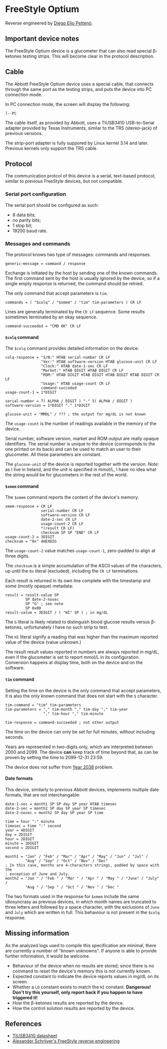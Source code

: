 # FreeStyle Optium

Reverse engineered by [Diego Elio Pettenò](mailto:flameeyes@flameeyes.eu).

## Important device notes

The FreeStyle Optium device is a glucometer that can also read special β-ketones
testing strips. This will become clear in the protocol description.

## Cable

The Abbott FreeStyle Optium device uses a special cable, that connects
through the same port as the testing strips, and puts the device into
PC connection mode.

In PC connection mode, the screen will display the following:

    ]--PC

The cable itself, as provided by Abbott, uses a TIUSB3410 USB-to-Serial adapter
provided by Texas Instruments, similar to the TRS (stereo-jack) of previous
versions.

The strip-port adapter is fully suppored by Linux kernel 3.14 and
later. Previous kernels only support the TRS cable.

## Protocol

The communication protcol of this device is a serial, text-based protocol,
similar to previous FreeStyle devices, but not compatible.

### Serial port configuration

The serial port should be configured as such:

* 8 data bits;
* no parity bits;
* 1 stop bit;
* 19200 baud rate.

### Messages and commands

The protocol knows two type of messages: commands and responses.

    generic-message = command / response

Exchange is initiated by the host by sending one of the known commands. The
first command sent by the host is usually ignored by the device, so if a single
empty response is returned, the command should be retried.

The only command that accept parameters is `tim`.

    commands = ( "$colq" / "$xmem" / "tim" tim-parameters ) CR LF

Lines are generally terminated by the `CR LF` sequence. Some results sometimes
terminated by an okay sequence.

    command-succeeded = "CMD OK" CR LF

#### `$colq` command

The `$colq` command provides detailed information on the device:

    colq-response = "S/N:" HTAB serial-number CR LF
                    "Ver:" HTAB software-version HTAB glucose-unit CR LF
                    "Clock:" HTAB date-1-sec CR LF
                    "Market:" HTAB DIGIT HTAB DIGIT CR LF
                    "ROM:" HTAB DIGIT HTAB DIGIT HTAB DIGIT HTAB DIGIT CR LF
                    "Usage:" HTAB usage-count CR LF
                    command-succeded
    usage-count-1 = 1*DIGIT

    serial-number = 7( ALPHA / DIGIT ) "-" 5( ALPHA / DIGIT )
    software-version = 1*DIGIT "." 1*DIGIT

    glucose-unit = "MMOL" / ??? ; the output for mg/dL is not known

The `usage-count` is the number of readings available in the memory of the
device.

Serial number, software version, market and ROM output are really opaque
identifiers. The serial number is unique to the device (corresponds to the one
printed on its back) and can be used to match an user to their glucometer. All
these parameters are constant.

The `glucose-unit` of the device is reported together with the version. *Note:* as
I live in Ireland, and the unit is specified in mmol/L, I have no idea what the
string would be for glucometers in the rest of the world.

#### `$xmem` command

The `$xmem` command reports the content of the device's memory.

    xmem-response = CR LF
                    serial-number CR LF
                    software-version CR LF
                    date-2-sec CR LF
                    usage-count-2 CR LF
                    *(result CR LF)
                    checksum SP SP "END" CR LF
    usage-count-2 = 3DIGIT
    checksum = "0x" 4HEXDIG

The `usage-count-2` value matches `usage-count-1`, zero-padded to align at three
digits.

The `checksum` is a simple accumulation of the ASCII values of the characters,
up until the `0x` literal (excluded), including the `CR LF` terminations.

Each result is returned in its own line complete with the timestamp and some
(mostly opaque) metadata:

    result = result-value SP
             SP date-2-nosec
             SP "G" ; see note
             SP 0x00
    result-value = 3DIGIT / ( "HI" SP ) ; in mg/dL

The `G` literal is likely related to distinguish blood glucose results versus
β-ketones, unfortunately I have no such strip to test.

The `HI` literal signify a reading that was higher than the maximum reported
value of the device (value unknown.)

The result result values reported in numbers are always reported in mg/dL, even
if the glucometer is set to report mmol/L in its configuration. Conversion
happens at display time, both on the device and on the software.

#### `tim` command

Setting the time on the device is the only command that accept parameters, it is
also the only known command that does not start with the `$` character.

    tim-command = "tim" tim-parameters
    tim-parameters = "," tim-month "," tim-day "," tim-year
                     "," tim-hour "," tim-minute

    tim-response = command-succeeded ; not other output

The time on the device can only be set for full minutes, without including
seconds.

Years are represented in two-digits only, which are interpreted between 2000
and 2099. The device **can** keep track of time beyond that, as can be proven by
setting the time to 2099-12-31 23:59.

The device does not suffer from [Year 2038](https://en.wikipedia.org/wiki/Y2038)
problem.

#### Date formats

This device, similarly to previous Abbott devices, implements multiple date
formats, that are not interchangable:

    date-1-sec = month1 SP SP day SP year HTAB timesec
    date-2-sec = month2 SP day SP year SP timesec
    date-2-nosec = month2 SP day SP year SP time

    time = hour ":" minute
    timesec = time ":" second
    year = 4DIGIT
    day = 2DIGIT
    hour = 2DIGIT
    minute = 2DIGIT
    second = 2DIGIT

    month1 = "Jan" / "Feb" / "Mar" / "Apr" / "May" / "Jun" / "Jul" /
             "Aug" / "Sep" / "Oct" / "Nov" / "Dec"
    ; In this case, months are 4-characters strings, padded by space with the
    ; exception of June and July.
    month2 = "Jan " / "Feb " / "Mar " / "Apr " / "May " / "June" / "July" /
             "Aug " / "Sep " / "Oct " / "Nov " / "Dec "

The two formats used in the response for `$xmem` include the same idiosyncrasy
as previous devices, in which month names are truncated to three letters and
followed by a space character, with the exclusions of `June` and `July` which
are written in full. This behaviour is not present in the `$colq` response.

## Missing information

As the analyzed logs used to compile this specification are minimal, there are
currently a number of "known unknowns". If anyone is able to provide further
information, it would be welcome.

 * Behaviour of the device when no results are stored; since there is no command
   to reset the device's memory this is not currently known.
 * Expected constant to indicate the device reports values in mg/dL on its
   screen.
 * Whether a `LO` constant exists to match the `HI` constant. **Dangerous! Don't
   try this yourself, only report back if you happen to have triggered it!**
 * How the β-ketones results are reported by the device.
 * How the control solution results are reported by the device.

## References

* [TIUSB3410 datasheet](http://www.ti.com/lit/ds/symlink/tusb3410.pdf)
* [Alexander Schrijver's FreeStyle reverse engineering](http://www.flupzor.nl/protocol.html)
